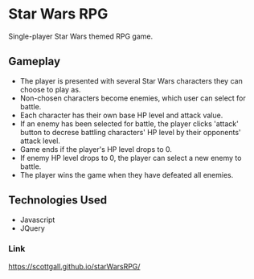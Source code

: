 # Star Wars RPG
Single-player Star Wars themed RPG game.

## Gameplay
* The player is presented with several Star Wars characters they can choose to play as.</br>
* Non-chosen characters become enemies, which user can select for battle.</br>
* Each character has their own base HP level and attack value.</br>
* If an enemy has been selected for battle, the player clicks 'attack' button to decrese battling characters' HP level by their opponents' attack level.</br>
* Game ends if the player's HP level drops to 0.</br>
* If enemy HP level drops to 0, the player can select a new enemy to battle.</br>
* The player wins the game when they have defeated all enemies.</br>

## Technologies Used
* Javascript</br>
* JQuery

### Link
https://scottgall.github.io/starWarsRPG/
